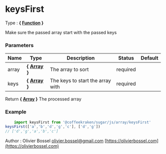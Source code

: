 # keysFirst

<!-- @namespace: sugar.js.array.keysFirst -->

Type : **{ [Function](https://developer.mozilla.org/fr/docs/Web/JavaScript/Reference/Objets_globaux/Function) }**


Make sure the passed array start with the passed keys



### Parameters
Name  |  Type  |  Description  |  Status  |  Default
------------  |  ------------  |  ------------  |  ------------  |  ------------
array  |  **{ [Array](https://developer.mozilla.org/fr/docs/Web/JavaScript/Reference/Objets_globaux/Array) }**  |  The array to sort  |  required  |
keys  |  **{ [Array](https://developer.mozilla.org/fr/docs/Web/JavaScript/Reference/Objets_globaux/Array) }**  |  The keys to start the array with  |  required  |

Return **{ [Array](https://developer.mozilla.org/fr/docs/Web/JavaScript/Reference/Objets_globaux/Array) }** The processed array

### Example
```js
	import keysFirst from '@coffeekraken/sugar/js/array/keysFirst'
keysFirst(['a','b','d','g','c'], ['d','g'])
// ['d','g','a','b','c']
```
Author : Olivier Bossel [olivier.bossel@gmail.com](mailto:olivier.bossel@gmail.com) [https://olivierbossel.com](https://olivierbossel.com)